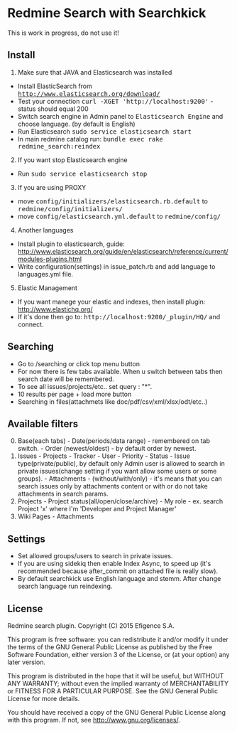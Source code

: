 # Redmine Search with Searchkick

This is work in progress, do not use it!

## Install
1. Make sure that JAVA and Elasticsearch was installed
 - Install ElasticSearch from <tt>http://www.elasticsearch.org/download/ </tt>
 - Test your connection <tt>curl -XGET 'http://localhost:9200'</tt> - status should equal 200
 - Switch search engine in Admin panel to <tt>Elasticsearch Engine</tt> and choose language. (by default is English)
 - Run Elasticsearch <tt>sudo service elasticsearch start</tt>
 - In main redmine catalog run: <tt> bundle exec rake redmine_search:reindex </tt>
2. If you want stop Elasticsearch engine
 - Run <tt>sudo service elasticsearch stop</tt>
3. If you are using PROXY
 - move <tt>config/initializers/elasticsearch.rb.default</tt> to <tt>redmine/config/initializers/</tt>
 - move <tt>config/elasticsearch.yml.default</tt> to <tt>redmine/config/</tt>
4. Another languages
 - Install plugin to elasticsearch, guide: http://www.elasticsearch.org/guide/en/elasticsearch/reference/current/modules-plugins.html
 - Write configuration(settings) in issue_patch.rb and add language to languages.yml file.
5. Elastic Management
 - If you want manege your elastic and indexes, then install plugin: http://www.elastichq.org/
 - If it's done then go to: <tt>http://localhost:9200/_plugin/HQ/</tt> and connect.

## Searching
  - Go to /searching or click top menu button
  - For now there is few tabs available. When u switch between tabs then search date will be remembered.
  - To see all issues/projects/etc.. set query : "*".
  - 10 results per page + load more button
  - Searching in files(attachmets like doc/pdf/csv/xml/xlsx/odt/etc..)

## Available filters
  0. Base(each tabs)
    - Date(periods/data range) - remembered on tab switch.
    - Order (newest/oldest) - by default order by newest.
  1. Issues
    - Projects
    - Tracker
    - User
    - Priority
    - Status
    - Issue type(private/public), by default only Admin user is allowed to search in private issues(change setting if you want allow some users or some groups).
    - Attachments - (without/with/only) - it's means that you can search issues only by attachments content or with or do not take attachments in search params.
  2. Projects
    - Project status(all/open/close/archive)
    - My role - ex. search Project 'x' where I'm 'Developer and Project Manager'
  3. Wiki Pages
    - Attachments

## Settings
  - Set allowed groups/users to search in private issues.
  - If you are using sidekiq then enable Index Async, to speed up (it's recommended because after_commit on attached file is really slow).
  - By default searchkick use English language and stemm. After change search language run reindexing.

## License
  Redmine search plugin.
  Copyright (C) 2015 Efigence S.A.

  This program is free software: you can redistribute it and/or modify
  it under the terms of the GNU General Public License as published by
  the Free Software Foundation, either version 3 of the License, or
  (at your option) any later version.

  This program is distributed in the hope that it will be useful,
  but WITHOUT ANY WARRANTY; without even the implied warranty of
  MERCHANTABILITY or FITNESS FOR A PARTICULAR PURPOSE.  See the
  GNU General Public License for more details.

  You should have received a copy of the GNU General Public License
  along with this program.  If not, see <http://www.gnu.org/licenses/>.